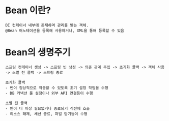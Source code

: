 # Bean 이란?
    DI 컨테이너 내부에 존재하며 관리를 받는 객체.
    @Bean 어노테이션을 등록해 사용하거나, XML을 통해 등록할 수 있음

# Bean의 생명주기
    스프링 컨테이너 생성 -> 스프링 빈 생성 -> 의존 관계 주입 -> 초기화 콜백 -> 객체 사용 -> 소멸 전 콜백 -> 스프링 종료

    초기화 콜백 
    - 빈이 정상적으로 작동할 수 있도록 초기 설정 작업을 수행
    - DB 커넥션 풀 설정이나 외부 API 연결등이 수행

    소멸 전 콜백
    - 빈이 더 이상 필요없거나 종료되기 직전에 호출
    - 리소스 해제, 세션 종료, 파일 닫기등이 수행    
